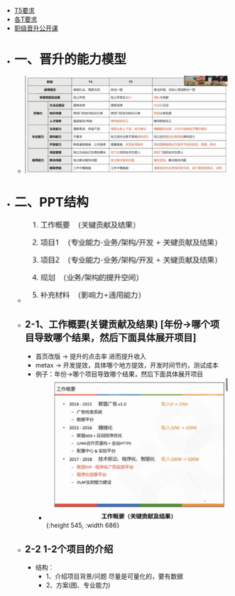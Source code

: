 - [T5要求](https://ilearning.58corp.com/learn/online/play?p=2vg0pt)
- [各T要求](https://ilearning.58corp.com/learn/rank)
- [职级晋升公开课](https://ilearning.58corp.com/learn/online/play?p=2vcddm)
- # 一、晋升的能力模型
	- ![image.png](../assets/image_1660978368871_0.png)
- # 二、PPT结构
	- ![image.png](../assets/image_1660978446087_0.png)
	- ## 2-1、工作概要(关键贡献及结果) [年份->哪个项目导致哪个结果，然后下面具体展开项目]
		- 首页改版 -> 提升的点击率   进而提升收入
		- metax -> 开发提效，具体哪个地方提效，开发时间节约，测试成本
		- 例子：年份->哪个项目导致哪个结果，然后下面具体展开项目
			- ![image.png](../assets/image_1660978656253_0.png){:height 545, :width 686}
	- ## 2-2 1-2个项目的介绍
		- 结构：
			- 1、介绍项目背景/问题   尽量是可量化的，要有数据
			- 2、方案(图、专业能力)